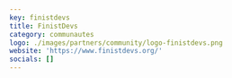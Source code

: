 ```yaml
---
key: finistdevs
title: FinistDevs
category: communautes
logo: ./images/partners/community/logo-finistdevs.png
website: 'https://www.finistdevs.org/'
socials: []
---
```

